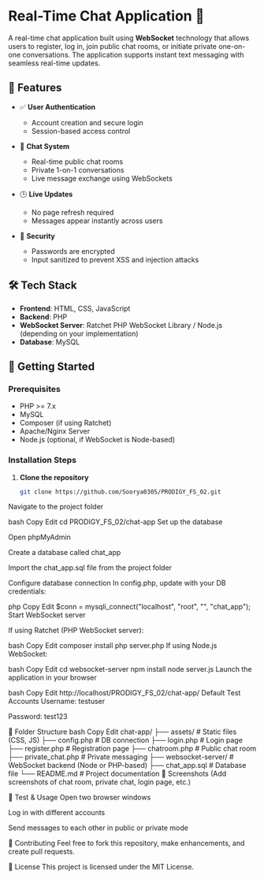 # Real-Time Chat Application 💬

A real-time chat application built using **WebSocket** technology that allows users to register, log in, join public chat rooms, or initiate private one-on-one conversations. The application supports instant text messaging with seamless real-time updates.

## 📌 Features

- ✅ **User Authentication**
  - Account creation and secure login
  - Session-based access control

- 💬 **Chat System**
  - Real-time public chat rooms
  - Private 1-on-1 conversations
  - Live message exchange using WebSockets

- 🕒 **Live Updates**
  - No page refresh required
  - Messages appear instantly across users

- 🔐 **Security**
  - Passwords are encrypted
  - Input sanitized to prevent XSS and injection attacks

## 🛠️ Tech Stack

- **Frontend**: HTML, CSS, JavaScript
- **Backend**: PHP
- **WebSocket Server**: Ratchet PHP WebSocket Library / Node.js (depending on your implementation)
- **Database**: MySQL

## 🚀 Getting Started

### Prerequisites

- PHP >= 7.x
- MySQL
- Composer (if using Ratchet)
- Apache/Nginx Server
- Node.js (optional, if WebSocket is Node-based)

### Installation Steps

1. **Clone the repository**
   ```bash
   git clone https://github.com/Soorya0305/PRODIGY_FS_02.git
Navigate to the project folder

bash
Copy
Edit
cd PRODIGY_FS_02/chat-app
Set up the database

Open phpMyAdmin

Create a database called chat_app

Import the chat_app.sql file from the project folder

Configure database connection
In config.php, update with your DB credentials:

php
Copy
Edit
$conn = mysqli_connect("localhost", "root", "", "chat_app");
Start WebSocket server

If using Ratchet (PHP WebSocket server):

bash
Copy
Edit
composer install
php server.php
If using Node.js WebSocket:

bash
Copy
Edit
cd websocket-server
npm install
node server.js
Launch the application in your browser

bash
Copy
Edit
http://localhost/PRODIGY_FS_02/chat-app/
Default Test Accounts
Username: testuser

Password: test123

📁 Folder Structure
bash
Copy
Edit
chat-app/
├── assets/                # Static files (CSS, JS)
├── config.php             # DB connection
├── login.php              # Login page
├── register.php           # Registration page
├── chatroom.php           # Public chat room
├── private_chat.php       # Private messaging
├── websocket-server/      # WebSocket backend (Node or PHP-based)
├── chat_app.sql           # Database file
└── README.md              # Project documentation
📸 Screenshots
(Add screenshots of chat room, private chat, login page, etc.)

🧪 Test & Usage
Open two browser windows

Log in with different accounts

Send messages to each other in public or private mode

🤝 Contributing
Feel free to fork this repository, make enhancements, and create pull requests.

📃 License
This project is licensed under the MIT License.

